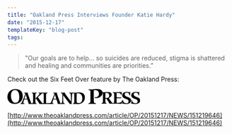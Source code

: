 ```yaml
---
title: "Oakland Press Interviews Founder Katie Hardy"
date: "2015-12-17"
templateKey: "blog-post"
tags:
---
```


> "Our goals are to help... so suicides are reduced, stigma is shattered and healing and communities are priorities.”

Check out the Six Feet Over feature by The Oakland Press:

![Six Feet Over | Oakland Press](images/logo-extra-large-300x34.png)

[http://www.theoaklandpress.com/article/OP/20151217/NEWS/151219646](http://www.theoaklandpress.com/article/OP/20151217/NEWS/151219646)
